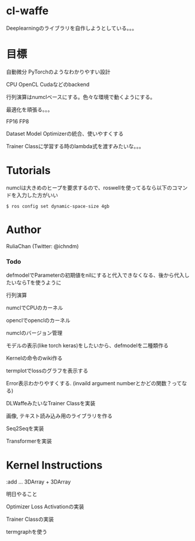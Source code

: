 
# cl-waffe

Deeplearningのライブラリを自作しようとしている。。。

# 目標

自動微分 PyTorchのようなわかりやすい設計

CPU OpenCL Cudaなどのbackend

行列演算はnumclベースにする。色々な環境で動くようにする。

最適化を頑張る。。。

FP16 FP8

Dataset Model Optimizerの統合、使いやすくする

Trainer Classに学習する時のlambda式を渡すみたいな。。。

# Tutorials

numclは大きめのヒープを要求するので、roswellを使ってるなら以下のコマンドを入力した方がいい

```
$ ros config set dynamic-space-size 4gb
```

# Author

RuliaChan (Twitter: @ichndm)

### Todo

defmodelでParameterの初期値をnilにすると代入できなくなる、後から代入したいならTを使うように

行列演算

numclでCPUのカーネル

openclでopenclのカーネル

numclのバージョン管理

モデルの表示(like torch keras)をしたいから、defmodelを二種類作る

Kernelの命令のwiki作る

termplotでlossのグラフを表示する

Error表示わかりやすくする. (invaild argument numberとかどの関数？ってなる)

DLWaffeみたいなTrainer Classを実装

画像, テキスト読み込み用のライブラリを作る

Seq2Seqを実装

Transformerを実装

# Kernel Instructions

:add ... 3DArray + 3DArray

明日やること

Optimizer Loss Activationの実装

Trainer Classの実装

termgraphを使う